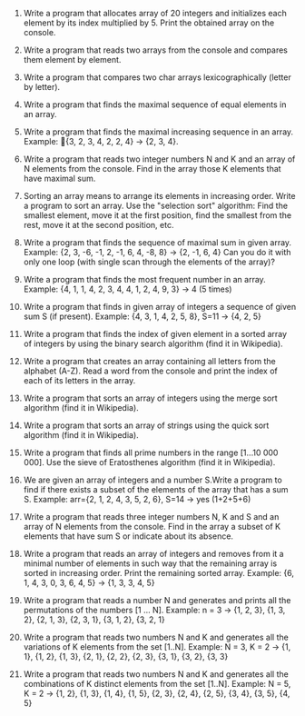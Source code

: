 1. Write a program that allocates array of 20 integers and initializes each element by its index multiplied by 5. Print the obtained array on the console.
2. Write a program that reads two arrays from the console and compares them element by element.
3. Write a program that compares two char arrays lexicographically (letter by letter).
4. Write a program that finds the maximal sequence of equal elements in an array.
5. Write a program that finds the maximal increasing sequence in an array. Example: {3, 2, 3, 4, 2, 2, 4} -> {2, 3, 4}.
6. Write a program that reads two integer numbers N and K and an array of N elements from the console. Find in the array those K elements that have maximal sum.
7. Sorting an array means to arrange its elements in increasing order. Write a program to sort an array. Use the "selection sort" algorithm: Find the smallest element, move it at the first position, find the smallest from the rest, move it at the second position, etc.
8. Write a program that finds the sequence of maximal sum in given array. Example:
	{2, 3, -6, -1, 2, -1, 6, 4, -8, 8} -> {2, -1, 6, 4}
	Can you do it with only one loop (with single scan through the elements of the array)?
9. Write a program that finds the most frequent number in an array. Example:
	{4, 1, 1, 4, 2, 3, 4, 4, 1, 2, 4, 9, 3} -> 4 (5 times)
10. Write a program that finds in given array of integers a sequence of given sum S (if present). Example:	 {4, 3, 1, 4, 2, 5, 8}, S=11 -> {4, 2, 5}	
		
11. Write a program that finds the index of given element in a sorted array of integers by using the binary search algorithm (find it in Wikipedia).
12. Write a program that creates an array containing all letters from the alphabet (A-Z). Read a word from the console and print the index of each of its letters in the array.
13. Write a program that sorts an array of integers using the merge sort algorithm (find it in Wikipedia).
14. Write a program that sorts an array of strings using the quick sort algorithm (find it in Wikipedia).
15. Write a program that finds all prime numbers in the range [1...10 000 000]. Use the sieve of Eratosthenes algorithm (find it in Wikipedia).
16. We are given an array of integers and a number S.Write a program to find if there exists a subset of the elements of the array that has a sum S. Example:
	arr={2, 1, 2, 4, 3, 5, 2, 6}, S=14 -> yes (1+2+5+6)
17. Write a program that reads three integer numbers N, K and S and an array of N elements from the console. Find in the array a subset of K elements that have sum S or indicate about its absence.
18. Write a program that reads an array of integers and removes from it a minimal number of elements in such way that the remaining array is sorted in increasing order. Print the remaining sorted array. Example:
	{6, 1, 4, 3, 0, 3, 6, 4, 5} -> {1, 3, 3, 4, 5}
19. Write a program that reads a number N and generates and prints all the permutations of the numbers [1 … N]. Example:
	n = 3 -> {1, 2, 3}, {1, 3, 2}, {2, 1, 3}, {2, 3, 1}, {3, 1, 2}, {3, 2, 1}
20. Write a program that reads two numbers N and K and generates all the variations of K elements from the set [1..N]. Example:
	N = 3, K = 2 -> {1, 1}, {1, 2}, {1, 3}, {2, 1}, {2, 2}, {2, 3}, {3, 1}, {3, 2}, {3, 3}
21. Write a program that reads two numbers N and K and generates all the combinations of K distinct elements from the set [1..N]. Example:
	N = 5, K = 2 -> {1, 2}, {1, 3}, {1, 4}, {1, 5}, {2, 3}, {2, 4}, {2, 5}, {3, 4}, {3, 5}, {4, 5}



